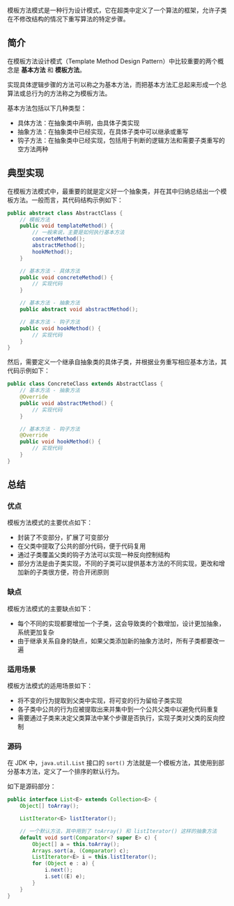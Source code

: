 
模板方法模式是一种行为设计模式，它在超类中定义了一个算法的框架，允许子类在不修改结构的情况下重写算法的特定步骤。

<!--more-->

## 简介

在模板方法设计模式（Template Method Design Pattern）中比较重要的两个概念是 **基本方法** 和 **模板方法**。

实现具体逻辑步骤的方法可以称之为基本方法，而把基本方法汇总起来形成一个总算法或总行为的方法称之为模板方法。

基本方法包括以下几种类型：

- 具体方法：在抽象类中声明，由具体子类实现
- 抽象方法：在抽象类中已经实现，在具体子类中可以继承或重写
- 钩子方法：在抽象类中已经实现，包括用于判断的逻辑方法和需要子类重写的空方法两种

## 典型实现

在模板方法模式中，最重要的就是定义好一个抽象类，并在其中归纳总结出一个模板方法。一般而言，其代码结构示例如下：

```java
public abstract class AbstractClass {
    // 模板方法
    public void templateMethod() {
        // 一般来说，主要是如何执行基本方法
        concreteMethod();
        abstractMethod();
        hookMethod();
    }

    // 基本方法 - 具体方法
    public void concreteMethod() {
        // 实现代码
    }

    // 基本方法 - 抽象方法
    public abstract void abstractMethod();

    // 基本方法 - 钩子方法
    public void hookMethod() {
        // 实现代码
    }
}
```

然后，需要定义一个继承自抽象类的具体子类，并根据业务重写相应基本方法，其代码示例如下：

```java
public class ConcreteClass extends AbstractClass {
    // 基本方法 - 抽象方法
    @Override
    public void abstractMethod() {
        // 实现代码
    }

    // 基本方法 - 钩子方法
    @Override
    public void hookMethod() {
        // 实现代码
    }
}
```

## 总结

### 优点

模板方法模式的主要优点如下：

- 封装了不变部分，扩展了可变部分
- 在父类中提取了公共的部分代码，便于代码复用
- 通过子类覆盖父类的钩子方法可以实现一种反向控制结构
- 部分方法是由子类实现，不同的子类可以提供基本方法的不同实现，更改和增加新的子类很方便，符合开闭原则

### 缺点

模板方法模式的主要缺点如下：

- 每个不同的实现都要增加一个子类，这会导致类的个数增加，设计更加抽象，系统更加复杂
- 由于继承关系自身的缺点，如果父类添加新的抽象方法时，所有子类都要改一遍

### 适用场景

模板方法模式的适用场景如下：

- 将不变的行为提取到父类中实现，将可变的行为留给子类实现
- 各子类中公共的行为应被提取出来并集中到一个公共父类中以避免代码重复
- 需要通过子类来决定父类算法中某个步骤是否执行，实现子类对父类的反向控制

### 源码

在 JDK 中，`java.util.List` 接口的 `sort()` 方法就是一个模板方法，其使用到部分基本方法，定义了一个排序的默认行为。

如下是源码部分：

```java
public interface List<E> extends Collection<E> {
    Object[] toArray();

    ListIterator<E> listIterator();

    // 一个默认方法，其中用到了 toArray() 和 listIterator() 这样的抽象方法
    default void sort(Comparator<? super E> c) {
        Object[] a = this.toArray();
        Arrays.sort(a, (Comparator) c);
        ListIterator<E> i = this.listIterator();
        for (Object e : a) {
            i.next();
            i.set((E) e);
        }
    }
}
```

